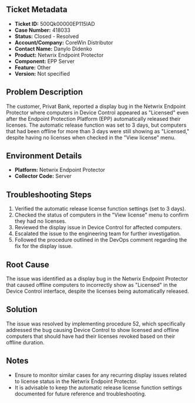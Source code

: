 ## Ticket Metadata
- **Ticket ID:** 500Qk00000EP115IAD
- **Case Number:** 418033
- **Status:** Closed - Resolved
- **Account/Company:** CoreWin Distributor
- **Contact Name:** Danylo Didenko
- **Product:** Netwrix Endpoint Protector
- **Component:** EPP Server
- **Feature:** Other
- **Version:** Not specified

## Problem Description
The customer, Privat Bank, reported a display bug in the Netwrix Endpoint Protector where computers in Device Control appeared as "Licensed" even after the Endpoint Protection Platform (EPP) automatically released their licenses. The automatic release function was set to 3 days, but computers that had been offline for more than 3 days were still showing as "Licensed," despite having no licenses when checked in the "View license" menu.

## Environment Details
- **Platform:** Netwrix Endpoint Protector
- **Collector Code:** Server

## Troubleshooting Steps
1. Verified the automatic release license function settings (set to 3 days).
2. Checked the status of computers in the "View license" menu to confirm they had no licenses.
3. Reviewed the display issue in Device Control for affected computers.
4. Escalated the issue to the engineering team for further investigation.
5. Followed the procedure outlined in the DevOps comment regarding the fix for the display issue.

## Root Cause
The issue was identified as a display bug in the Netwrix Endpoint Protector that caused offline computers to incorrectly show as "Licensed" in the Device Control interface, despite the licenses being automatically released.

## Solution
The issue was resolved by implementing procedure 52, which specifically addressed the bug causing Device Control to show licensed and offline computers that should have had their licenses revoked based on their offline duration.

## Notes
- Ensure to monitor similar cases for any recurring display issues related to license status in the Netwrix Endpoint Protector.
- It is advisable to keep the automatic release license function settings documented for future reference and troubleshooting.